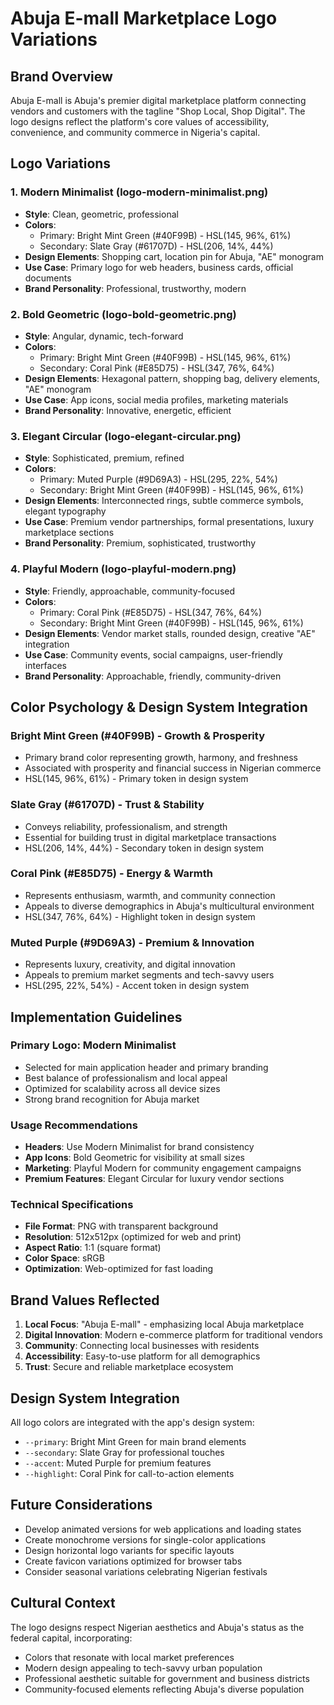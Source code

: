 # Abuja E-mall Marketplace Logo Variations

## Brand Overview
Abuja E-mall is Abuja's premier digital marketplace platform connecting vendors and customers with the tagline "Shop Local, Shop Digital". The logo designs reflect the platform's core values of accessibility, convenience, and community commerce in Nigeria's capital.

## Logo Variations

### 1. Modern Minimalist (logo-modern-minimalist.png)
- **Style**: Clean, geometric, professional
- **Colors**: 
  - Primary: Bright Mint Green (#40F99B) - HSL(145, 96%, 61%)
  - Secondary: Slate Gray (#61707D) - HSL(206, 14%, 44%)
- **Design Elements**: Shopping cart, location pin for Abuja, "AE" monogram
- **Use Case**: Primary logo for web headers, business cards, official documents
- **Brand Personality**: Professional, trustworthy, modern

### 2. Bold Geometric (logo-bold-geometric.png)
- **Style**: Angular, dynamic, tech-forward
- **Colors**:
  - Primary: Bright Mint Green (#40F99B) - HSL(145, 96%, 61%)
  - Secondary: Coral Pink (#E85D75) - HSL(347, 76%, 64%)
- **Design Elements**: Hexagonal pattern, shopping bag, delivery elements, "AE" monogram
- **Use Case**: App icons, social media profiles, marketing materials
- **Brand Personality**: Innovative, energetic, efficient

### 3. Elegant Circular (logo-elegant-circular.png)
- **Style**: Sophisticated, premium, refined
- **Colors**:
  - Primary: Muted Purple (#9D69A3) - HSL(295, 22%, 54%)
  - Secondary: Bright Mint Green (#40F99B) - HSL(145, 96%, 61%)
- **Design Elements**: Interconnected rings, subtle commerce symbols, elegant typography
- **Use Case**: Premium vendor partnerships, formal presentations, luxury marketplace sections
- **Brand Personality**: Premium, sophisticated, trustworthy

### 4. Playful Modern (logo-playful-modern.png)
- **Style**: Friendly, approachable, community-focused
- **Colors**:
  - Primary: Coral Pink (#E85D75) - HSL(347, 76%, 64%)
  - Secondary: Bright Mint Green (#40F99B) - HSL(145, 96%, 61%)
- **Design Elements**: Vendor market stalls, rounded design, creative "AE" integration
- **Use Case**: Community events, social campaigns, user-friendly interfaces
- **Brand Personality**: Approachable, friendly, community-driven

## Color Psychology & Design System Integration

### Bright Mint Green (#40F99B) - Growth & Prosperity
- Primary brand color representing growth, harmony, and freshness
- Associated with prosperity and financial success in Nigerian commerce
- HSL(145, 96%, 61%) - Primary token in design system

### Slate Gray (#61707D) - Trust & Stability
- Conveys reliability, professionalism, and strength
- Essential for building trust in digital marketplace transactions
- HSL(206, 14%, 44%) - Secondary token in design system

### Coral Pink (#E85D75) - Energy & Warmth
- Represents enthusiasm, warmth, and community connection
- Appeals to diverse demographics in Abuja's multicultural environment
- HSL(347, 76%, 64%) - Highlight token in design system

### Muted Purple (#9D69A3) - Premium & Innovation
- Represents luxury, creativity, and digital innovation
- Appeals to premium market segments and tech-savvy users
- HSL(295, 22%, 54%) - Accent token in design system

## Implementation Guidelines

### Primary Logo: Modern Minimalist
- Selected for main application header and primary branding
- Best balance of professionalism and local appeal
- Optimized for scalability across all device sizes
- Strong brand recognition for Abuja market

### Usage Recommendations
- **Headers**: Use Modern Minimalist for brand consistency
- **App Icons**: Bold Geometric for visibility at small sizes
- **Marketing**: Playful Modern for community engagement campaigns
- **Premium Features**: Elegant Circular for luxury vendor sections

### Technical Specifications
- **File Format**: PNG with transparent background
- **Resolution**: 512x512px (optimized for web and print)
- **Aspect Ratio**: 1:1 (square format)
- **Color Space**: sRGB
- **Optimization**: Web-optimized for fast loading

## Brand Values Reflected
1. **Local Focus**: "Abuja E-mall" - emphasizing local Abuja marketplace
2. **Digital Innovation**: Modern e-commerce platform for traditional vendors
3. **Community**: Connecting local businesses with residents
4. **Accessibility**: Easy-to-use platform for all demographics
5. **Trust**: Secure and reliable marketplace ecosystem

## Design System Integration
All logo colors are integrated with the app's design system:
- `--primary`: Bright Mint Green for main brand elements
- `--secondary`: Slate Gray for professional touches
- `--accent`: Muted Purple for premium features
- `--highlight`: Coral Pink for call-to-action elements

## Future Considerations
- Develop animated versions for web applications and loading states
- Create monochrome versions for single-color applications
- Design horizontal logo variants for specific layouts
- Create favicon variations optimized for browser tabs
- Consider seasonal variations celebrating Nigerian festivals

## Cultural Context
The logo designs respect Nigerian aesthetics and Abuja's status as the federal capital, incorporating:
- Colors that resonate with local market preferences
- Modern design appealing to tech-savvy urban population
- Professional aesthetic suitable for government and business districts
- Community-focused elements reflecting Abuja's diverse population